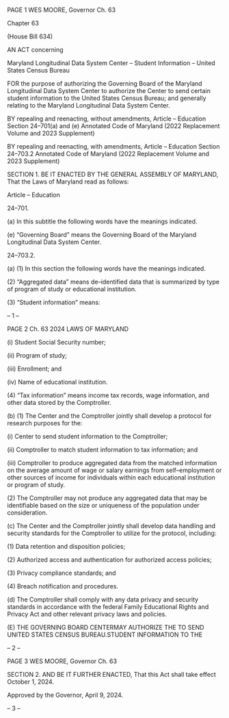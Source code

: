 PAGE 1
WES MOORE, Governor Ch. 63

Chapter 63

(House Bill 634)

AN ACT concerning

Maryland Longitudinal Data System Center – Student Information – United
States Census Bureau

FOR the purpose of authorizing the Governing Board of the Maryland Longitudinal Data
System Center to authorize the Center to send certain student information to the
United States Census Bureau; and generally relating to the Maryland Longitudinal
Data System Center.

BY repealing and reenacting, without amendments,
Article – Education
Section 24–701(a) and (e)
Annotated Code of Maryland
(2022 Replacement Volume and 2023 Supplement)

BY repealing and reenacting, with amendments,
Article – Education
Section 24–703.2
Annotated Code of Maryland
(2022 Replacement Volume and 2023 Supplement)

SECTION 1. BE IT ENACTED BY THE GENERAL ASSEMBLY OF MARYLAND,
That the Laws of Maryland read as follows:

Article – Education

24–701.

(a) In this subtitle the following words have the meanings indicated.

(e) “Governing Board” means the Governing Board of the Maryland Longitudinal
Data System Center.

24–703.2.

(a) (1) In this section the following words have the meanings indicated.

(2) “Aggregated data” means de–identified data that is summarized by
type of program of study or educational institution.

(3) “Student information” means:

– 1 –

PAGE 2
Ch. 63 2024 LAWS OF MARYLAND

(i) Student Social Security number;

(ii) Program of study;

(iii) Enrollment; and

(iv) Name of educational institution.

(4) “Tax information” means income tax records, wage information, and
other data stored by the Comptroller.

(b) (1) The Center and the Comptroller jointly shall develop a protocol for
research purposes for the:

(i) Center to send student information to the Comptroller;

(ii) Comptroller to match student information to tax information;
and

(iii) Comptroller to produce aggregated data from the matched
information on the average amount of wage or salary earnings from self–employment or
other sources of income for individuals within each educational institution or program of
study.

(2) The Comptroller may not produce any aggregated data that may be
identifiable based on the size or uniqueness of the population under consideration.

(c) The Center and the Comptroller jointly shall develop data handling and
security standards for the Comptroller to utilize for the protocol, including:

(1) Data retention and disposition policies;

(2) Authorized access and authentication for authorized access policies;

(3) Privacy compliance standards; and

(4) Breach notification and procedures.

(d) The Comptroller shall comply with any data privacy and security standards
in accordance with the federal Family Educational Rights and Privacy Act and other
relevant privacy laws and policies.

(E) THE GOVERNING BOARD CENTERMAY AUTHORIZE THE TO SEND
UNITED STATES CENSUS BUREAU.STUDENT INFORMATION TO THE

– 2 –

PAGE 3
WES MOORE, Governor Ch. 63

SECTION 2. AND BE IT FURTHER ENACTED, That this Act shall take effect
October 1, 2024.

Approved by the Governor, April 9, 2024.

– 3 –